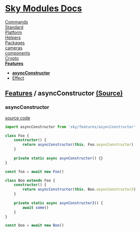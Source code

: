 <!--- This asyncConstructor was auto-generated using "npx sky readme" --> 

# [Sky Modules Docs](../../README.md)

[Commands](..%2F..%2F%5Fcommands%2FREADME.md)   
[Standard](..%2F..%2Fstandard%2FREADME.md)   
[Platform](..%2F..%2Fplatform%2FREADME.md)   
[Helpers](..%2F..%2Fhelpers%2FREADME.md)   
[Packages](..%2F..%2Fpkgs%2FREADME.md)   
[cameras](..%2F..%2Fcameras%2FREADME.md)   
[components](..%2F..%2Fcomponents%2FREADME.md)   
[Crypto](..%2F..%2Fcrypto%2FREADME.md)   
**[Features](..%2F..%2Ffeatures%2FREADME.md)**   
* **[asyncConstructor](..%2F..%2Ffeatures%2FasyncConstructor%2FREADME.md)**
* [Effect](..%2F..%2Ffeatures%2Feffect%2FREADME.md)
  
## [Features](..%2F..%2Ffeatures%2FREADME.md) / asyncConstructor [(Source)](..%2F..%2Ffeatures%2FasyncConstructor%2F)

  
### asyncConstructor

[source code](%5FasyncConstructor.ts)

```ts
import asyncConstructor from 'sky/features/asyncConstructor'

class Foo {
    constructor() {
        return asyncConstructor(this, Foo.asyncConstructor)
    }
    
    private static async asynConstructor() {}
}

const foo = await new Foo()

class Boo extends Foo {
    constructor() {
        return asyncConstructor(this, Boo.asyncConstructor2)
    }
    
    private static async asynConstructor2() {
        await some()
    }
}

const boo = await new Boo()

```